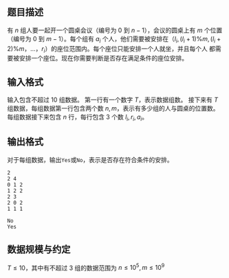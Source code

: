 ## 题目描述

有 $n$ 组人要一起开一个圆桌会议（编号为 $0$ 到 $n-1$），会议的圆桌上有 $m$ 个位置（编号为 $0$ 到 $m-1$）。每个组有 $a_i$ 个人，他们需要被安排在（$l_i,(l_i+1)\%m,(l_i+2)\%m，…，r_i$）的座位范围内。每个座位只能安排一个人就坐，并且每个人
都需要被安排一个座位。现在你需要判断是否存在满足条件的座位安排。

## 输入格式

输入包含不超过 $10$ 组数据。
第一行有一个数字 $T$，表示数据组数。
接下来有 $T$ 组数据，每组数据第一行包含两个数 $n,m$，表示有多少组的人与圆桌的位置数。
每组数据接下来包含 $n$ 行，每行包含 $3$ 个数 $l_i,r_i,a_i$。

## 输出格式

对于每组数据，输出`Yes`或`No`，表示是否存在符合条件的安排。

```input1
2
2 4
0 1 2
1 2 2
2 3
2 0 2
1 1 1
```

```output1
No
Yes
```

## 数据规模与约定

$T\le 10$，其中有不超过 $3$ 组的数据范围为 $n\le 10^5,m\le 10^9$

